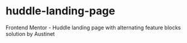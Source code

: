 # huddle-landing-page
Frontend Mentor - Huddle landing page with alternating feature blocks solution by Austinet
